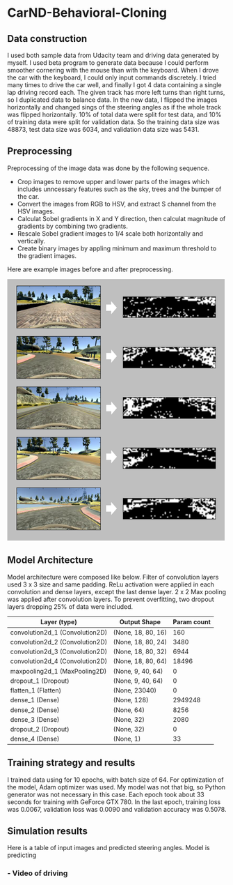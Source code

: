 # CarND-Behavioral-Cloning

## Data construction
I used both sample data from Udacity team and driving data generated by myself. I used beta program to generate data because I could perform smoother cornering with the mouse than with the keyboard. When I drove the car with the keyboard, I could only input commands discretely. I tried many times to drive the car well, and finally I got 4 data containing a single lap driving record each.
The given track has more left turns than right turns, so I duplicated data to balance data. In the new data, I flipped the images horizontally and changed sings of the steering angles as if the whole track was flipped horizontally.
10% of total data were split for test data, and 10% of training data were split for validation data. So the training data size was 48873, test data size was 6034, and validation data size was 5431.


## Preprocessing
Preprocessing of the image data was done by the following sequence.
* Crop images to remove upper and lower parts of the images which includes unncessary features such as the sky, trees and the bumper of the car. 
* Convert the images from RGB to HSV, and extract S channel from the HSV images.
* Calculat Sobel gradients in X and Y direction, then calculat magnitude of gradients by combining two gradients.
* Rescale Sobel gradient images to 1/4 scale both horizontally and vertically.
* Create binary images by appling minimum and maximum threshold to the gradient images.

Here are example images before and after preprocessing.

<img src="./preprocessing.png" width="500">

## Model Architecture
Model architecture were composed like below. Filter of convolution layers used 3 x 3 size and same padding. ReLu activation were applied in each convolution and dense layers, except the last dense layer. 2 x 2 Max pooling was applied after convolution layers. To prevent overfitting, two dropout layers dropping 25% of data were included.

Layer (type)                    | Output Shape        |  Param count
--------------------------------|---------------------|--------------
convolution2d_1 (Convolution2D) | (None, 18, 80, 16)  |  160
convolution2d_2 (Convolution2D) | (None, 18, 80, 24)  |  3480
convolution2d_3 (Convolution2D) | (None, 18, 80, 32)  |  6944
convolution2d_4 (Convolution2D) | (None, 18, 80, 64)  |  18496
maxpooling2d_1 (MaxPooling2D)   | (None, 9, 40, 64)   |  0
dropout_1 (Dropout)             | (None, 9, 40, 64)   |  0
flatten_1 (Flatten)             | (None, 23040)       |  0
dense_1 (Dense)                 | (None, 128)         |  2949248
dense_2 (Dense)                 | (None, 64)          |  8256
dense_3 (Dense)                 | (None, 32)          |  2080
dropout_2 (Dropout)             | (None, 32)          |  0
dense_4 (Dense)                 | (None, 1)           |  33


## Training strategy and results
I trained data using for 10 epochs, with batch size of 64. For optimization of the model, Adam optimizer was used. My model was not that big, so Python generator was not necessary in this case. Each epoch took about 33 seconds for training with GeForce GTX 780. In the last epoch, training loss was 0.0067, validation loss was 0.0090 and validation accuracy was 0.5078.


## Simulation results
Here is a table of input images and predicted steering angles. Model is predicting 



### - Video of driving
